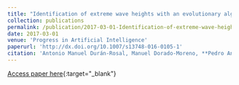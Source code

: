 ```yaml
---
title: "Identification of extreme wave heights with an evolutionary algorithm in combination with a likelihood-based segmentation"
collection: publications
permalink: /publication/2017-03-01-Identification-of-extreme-wave-heights-with-an-evolutionary-algorithm-in-combination-with-a-likelihood-based-segmentation
date: 2017-03-01
venue: 'Progress in Artificial Intelligence'
paperurl: 'http://dx.doi.org/10.1007/s13748-016-0105-1'
citation: 'Antonio Manuel Durán-Rosal, Manuel Dorado-Moreno, **Pedro Antonio Gutiérrez, **César Hervás-Martínez, &quot;Identification of extreme wave heights with an evolutionary algorithm in combination with a likelihood-based segmentation.&quot; Progress in Artificial Intelligence, Vol. 6(1), 2017, pp.59-66.'
---
```

[Access paper here](http://dx.doi.org/10.1007/s13748-016-0105-1){:target="_blank"}
